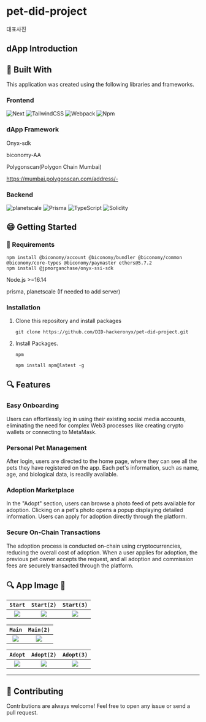 # pet-did-project

대표사진

## dApp Introduction

## :hammer: Built With

This application was created using the following libraries and frameworks.

### Frontend

![Next](https://img.shields.io/badge/Next.js-%2320232a.svg?style=for-the-badge&logo=Next.js&logoColor=%2361DAFB)
![TailwindCSS](https://img.shields.io/badge/tailwindcss-%2338B2AC.svg?style=for-the-badge&logo=tailwind-css&logoColor=white)
![Webpack](https://img.shields.io/badge/webpack-%238DD6F9.svg?style=for-the-badge&logo=webpack&logoColor=black)
![Npm](https://img.shields.io/badge/Npm-%232C8EBB.svg?style=for-the-badge&logo=Npm&logoColor=white)

### dApp Framework

Onyx-sdk

biconomy-AA

Polygonscan(Polygon Chain Mumbai)

https://mumbai.polygonscan.com/address/-

### Backend

![planetscale](https://img.shields.io/badge/PlanetScale-%230db7ed.svg?style=for-the-badge&logo=planetscale&logoColor=white)
![Prisma](https://img.shields.io/badge/Prisma-039BE5?style=for-the-badge&logo=Prisma&logoColor=white)
![TypeScript](https://img.shields.io/badge/typescript-%23007ACC.svg?style=for-the-badge&logo=typescript&logoColor=white)
![Solidity](https://img.shields.io/badge/Solidity-%23363636.svg?style=for-the-badge&logo=solidity&logoColor=white)

## :smile: Getting Started

### :battery: Requirements

```
npm install @biconomy/account @biconomy/bundler @biconomy/common @biconomy/core-types @biconomy/paymaster ethers@5.7.2
npm install @jpmorganchase/onyx-ssi-sdk
```

Node.js >=16.14

prisma, planetscale (If needed to add server)

### Installation

1. Clone this repository and install packages
   ```
   git clone https://github.com/DID-hackeronyx/pet-did-project.git
   ```
2. Install Packages.
   ```
   npm
   ```
   ```
   npm install npm@latest -g
   ```

## :mag: Features

### Easy Onboarding

Users can effortlessly log in using their existing social media accounts, eliminating the need for complex Web3 processes like creating crypto wallets or connecting to MetaMask.

### Personal Pet Management

After login, users are directed to the home page, where they can see all the pets they have registered on the app. Each pet's information, such as name, age, and biological data, is readily available.

### Adoption Marketplace

In the "Adopt" section, users can browse a photo feed of pets available for adoption. Clicking on a pet's photo opens a popup displaying detailed information. Users can apply for adoption directly through the platform.

### Secure On-Chain Transactions

The adoption process is conducted on-chain using cryptocurrencies, reducing the overall cost of adoption. When a user applies for adoption, the previous pet owner accepts the request, and all adoption and commission fees are securely transacted through the platform.

## :mag: App Image 🙈

|                                                                  `Start`                                                                   |                                                                 `Start(2)`                                                                 |                                                                    `Start(3)`                                                                    |
| :----------------------------------------------------------------------------------------------------------------------------------------: | :----------------------------------------------------------------------------------------------------------------------------------------: | :----------------------------------------------------------------------------------------------------------------------------------------------: |
| ![](https://media.discordapp.net/attachments/1151833522437365794/1160773865341988905/screencapture-localhost-3000-2023-10-09-11_59_21.png) | ![](https://media.discordapp.net/attachments/1151833522437365794/1160773865128075354/screencapture-localhost-3000-2023-10-09-11_59_29.png) | ![](https://media.discordapp.net/attachments/1151833522437365794/1160773864909963344/screencapture-localhost-3000-login-2023-10-09-11_59_44.png) |

|                                                                     `Main`                                                                      |                                                                    `Main(2)`                                                                    |
| :---------------------------------------------------------------------------------------------------------------------------------------------: | :---------------------------------------------------------------------------------------------------------------------------------------------: |
| ![](https://media.discordapp.net/attachments/1151833522437365794/1160773864654123129/screencapture-localhost-3000-main-2023-10-09-12_00_12.png) | ![](https://media.discordapp.net/attachments/1151833522437365794/1160773864654123129/screencapture-localhost-3000-main-2023-10-09-12_00_12.png) |

|                                             `Adopt`                                             |                                               `Adopt(2)`                                               |                                              `Adopt(3)`                                               |
| :---------------------------------------------------------------------------------------------: | :----------------------------------------------------------------------------------------------------: | :---------------------------------------------------------------------------------------------------: |
| ![](https://media.discordapp.net/attachments/1151833522437365794/1160607371761025124/adopt.png) | ![](https://media.discordapp.net/attachments/1151833522437365794/1160607371484209202/adopt_detail.png) | ![](https://media.discordapp.net/attachments/1151833522437365794/1160607370758586511/adopt_alarm.png) |

---

## 🎯 Contributing

Contributions are always welcome! Feel free to open any issue or send a pull request.
